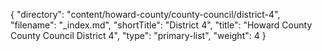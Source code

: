{
  "directory": "content/howard-county/county-council/district-4",
  "filename": "_index.md",
  "shortTitle": "District 4",
  "title": "Howard County County Council District 4",
  "type": "primary-list",
  "weight": 4
}
